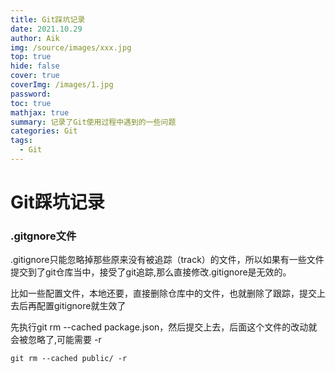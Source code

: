 ```yaml
---
title: Git踩坑记录
date: 2021.10.29
author: Aik
img: /source/images/xxx.jpg
top: true
hide: false
cover: true
coverImg: /images/1.jpg
password: 
toc: true
mathjax: true
summary: 记录了Git使用过程中遇到的一些问题
categories: Git
tags:
  - Git
---
```


# Git踩坑记录

### .gitgnore文件

.gitignore只能忽略掉那些原来没有被追踪（track）的文件，所以如果有一些文件提交到了git仓库当中，接受了git追踪,那么直接修改.gitignore是无效的。

比如一些配置文件，本地还要，直接删除仓库中的文件，也就删除了跟踪，提交上去后再配置gitignore就生效了

先执行git rm --cached package.json，然后提交上去，后面这个文件的改动就会被忽略了,可能需要 -r

```
git rm --cached public/ -r
```

